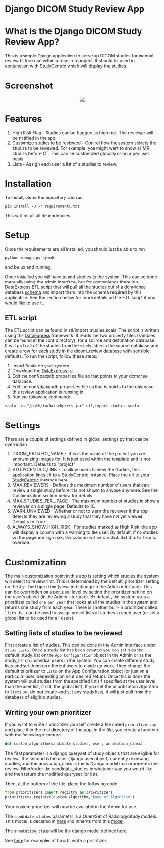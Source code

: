 # Django DICOM Study Review App

# What is the Django DICOM Study Review App?
This is a simple Django application to serve up DICOM studies for manual review before use within a research project. It should be used in conjunction with [StudyCentric](https://github.com/cbmi/studycentric) which will display the studies.

# Screenshot
<center>
<img src="https://raw.github.com/cbmi/django-dicom-review/master/dicom_review.png"/>
</center>

# Features
1. High Risk Flag - Studies can be flagged as high risk. The reviewer will be notified in the app.
1. Customize studies to be reviewed - Control how the system selects the studies to be reviewed. For example, you might want to show all MR studies before CT. This can be customized globally or on a per user basis
1. Lists - Assign each user a list of a studies to review.

# Installation
To install, clone the repository and run 


```pip install -U -r requirements.txt```

This will install all dependencies.

# Setup

Once the requirements are all installed, you should just be able to run

`python manage.py syncdb`

and be up and running.

Once installed you will have to add studies to the system. This can be done manually using the admin interface, but for convenience there is a [DataExpress](http://dataexpress.research.chop.edu/) ETL script that will pull all the studies out of a [dcm4chee](http://www.dcm4che.org/confluence/display/ee2/Home) database [schema](http://www.dcm4che.org/confluence/download/attachments/496/pacstables_dcm4chee_216.jpg) and import them into the schema required by this application. See the section below for more details on the ETL script if you would like to use it.

## ETL script

The ETL script can be found in etl/import_studies.scala. The script is written using the [DataExpress](http://dataexpress.research.chop.edu/) framework. It reads the two property files (samples can be found in the conf directory), for a source and destination database. It will grab all of the studies from the `study` table in the source database and create a row for each study in the dicom_review database with sensible defaults. To run the script, follow these steps:


1. Install Scala on your system
2. Download the [DataExpress jar](https://github.com/downloads/cbmi/dataexpress/DataExpress-0.9.0-jar-with-dependencies.jar)
3. Edit the conf/pacsdb.properties file so that points to your dcmchee database.
4. Edit the conf/djangodb.properties file so that is points to the database this review application is running in.
5. Run the following commands

```
scala -cp "/path/to/DataeDpress.jar" etl/import_studies.scala
```

# Settings
There are a couple of settings defined in global_settings.py that can be overridden

1. DICOM\_PROJECT_NAME - This is the name of the project you are anonymizing images for. It is just used within the template and is not important. Defaults to "project"
2. STUDYCENTRIC_LINK - To allow users to view the studies, this application links off to a [StudyCentric](https://github.com/cbmi/studycentric) instance. Place the url to your [StudyCentric](https://github.com/cbmi/studycentric) instance here.
3. MAX_REVIEWERS - Defines the maximum number of users that can review a single study before it is not shown to anyone anymore. See the Customization section below for details.
4. MAX\_STUDIES\_PER__PAGE - The maximum number of studies to show a reviewer on a single page. Defaults to 10.
5. WARN_UNVIEWED - Whether or not to warn the reviewer if the app detects they are reviewing a study that they have not yet viewed. Defaults to True.
6. ALWAYS\_SHOW\_HIGH_RISK - For studies marked as High Risk, the app will display a column with a warning to the user. By default, if no studies on the page are high risk, the column will be omitted. Set this to True to override.


# Customization

The main customization point in this app is setting which studies the system will select to review first. This is determined by the default_prioritizer setting on the `App Configuration` (view and change in the Admin interface). This can be overridden on a per_user level by setting the prioritizer setting on the user's object (in the Admin interface). By default, the system uses a prioritizer called `one per year` that looks at all the studies in the system and returns one study from each year. There is another built-in prioritizer called `lists` that can be used to assign preset lists of studies to each user (or set a global list to be used for all users).

## Setting lists of studies to be reviewed

First create a list of studies. This can be done in the Admin interface under `Study Lists`. Once a study list has been created you can set it as the default_study_list on the `App Configuration` object in the Admin or as the study_list on individual users in the system. You can create different study lists and set them on different users to divide up work. Then change the default prioritizer to `lists` on the App Configuration object (or just on a particular user, depending on your desired setup). Once this is done the system will pull studies from the specified list (if specified at the user level, than the user list, if not, the global list). If you set the prioritization algorithm to `lists` but do not create and set any study lists, it will just pull from the database of eligible studies.

## Writing your own prioritizer

If you want to write a prioritizer yourself create a file called
`prioritizer.py` and place it in the root directory of the app. In the file, you create a function with the following signature


```python
def custom_algorithm(candidate_studies, user, annotation_class):
```

The first parameter is a django queryset of study objects that are eligible for review. The second is the user (django user object) currently reviewing studies, and the annotation_class is the is Django model that represents the review. Filter/order the candidate_studies in whatever way you would like and then return the modified queryset (or list).

Then, at the bottom of the file, place the following code

```python
from prioritizers import registry as prioritizers
prioritizers.register(custom_algorithm,"Name of Algorithm")
```

Your custom prioritizer will now be available in the Admin for use.

The `candidate_studies` parameter is a QuerySet of RadiologyStudy models. This model is declared in [here](https://github.com/cbmi/django-dicom-models/blob/master/dicom_models/staging/models.py#L69-L84) and inherits from this [model](https://github.com/cbmi/django-dicom-models/blob/master/dicom_models/core/models/data/radiology.py#L27-L33).

The `annotation_class` will be the django model defined [here](https://github.com/cbmi/django-dicom-models/blob/master/dicom_models/staging/models.py#L86-L94).

See [here](https://github.com/cbmi/django-dicom-review/blob/master/dicom_review/prioritizers.py#L9-L18) for examples of how to write a prioritizer.